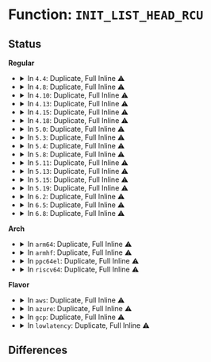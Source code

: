 # Function: <code>INIT_LIST_HEAD_RCU</code>

## Status
<b>Regular</b>
<ul>
<li>
<details>
<summary>In <code>4.4</code>: Duplicate, Full Inline ⚠️</summary>

**Collision:** Static Duplication

**Inline:** Full

**Transformation:** False

**Instances:**

```
In security/smack/smackfs.c (ffffffff81365248)
Location: include/linux/rculist.h:30
Inline: True
Inline callers:
  - security/smack/smackfs.c:smk_write_onlycap
```
```
In security/apparmor/policy.c (ffffffff8137f4f5)
Location: include/linux/rculist.h:30
Inline: True
Inline callers:
  - security/apparmor/policy.c:__replace_profile
```
```
In drivers/iommu/intel-svm.c (ffffffff8153c2d2)
Location: include/linux/rculist.h:30
Inline: True
Inline callers:
  - drivers/iommu/intel-svm.c:intel_svm_bind_mm
```
</details>
</li>
<li>
<details>
<summary>In <code>4.8</code>: Duplicate, Full Inline ⚠️</summary>

**Collision:** Static Duplication

**Inline:** Full

**Transformation:** False

**Instances:**

```
In security/smack/smackfs.c (ffffffff8139b345)
Location: include/linux/rculist.h:30
Inline: True
Inline callers:
  - security/smack/smackfs.c:smk_write_onlycap
```
```
In security/apparmor/policy.c (ffffffff813b8ce5)
Location: include/linux/rculist.h:30
Inline: True
Inline callers:
  - security/apparmor/policy.c:__replace_profile
```
```
In drivers/iommu/intel-svm.c (ffffffff81590e2d)
Location: include/linux/rculist.h:30
Inline: True
Inline callers:
  - drivers/iommu/intel-svm.c:intel_svm_bind_mm
```
</details>
</li>
<li>
<details>
<summary>In <code>4.10</code>: Duplicate, Full Inline ⚠️</summary>

**Collision:** Static Duplication

**Inline:** Full

**Transformation:** False

**Instances:**

```
In security/smack/smackfs.c (ffffffff813b2035)
Location: include/linux/rculist.h:30
Inline: True
Inline callers:
  - security/smack/smackfs.c:smk_write_onlycap
```
```
In security/apparmor/policy.c (ffffffff813d00a5)
Location: include/linux/rculist.h:30
Inline: True
Inline callers:
  - security/apparmor/policy.c:__replace_profile
```
```
In drivers/iommu/intel-svm.c (ffffffff815be6b5)
Location: include/linux/rculist.h:30
Inline: True
Inline callers:
  - drivers/iommu/intel-svm.c:intel_svm_bind_mm
```
</details>
</li>
<li>
<details>
<summary>In <code>4.13</code>: Duplicate, Full Inline ⚠️</summary>

**Collision:** Static Duplication

**Inline:** Full

**Transformation:** False

**Instances:**

```
In kernel/bpf/core.c (ffffffff8118de98)
Location: include/linux/rculist.h:30
Inline: True
Inline callers:
  - kernel/bpf/core.c:bpf_prog_alloc
```
```
In security/smack/smackfs.c (ffffffff813c8635)
Location: include/linux/rculist.h:30
Inline: True
Inline callers:
  - security/smack/smackfs.c:smk_write_onlycap
```
```
In security/apparmor/policy.c (ffffffff813e3938)
Location: include/linux/rculist.h:30
Inline: True
Inline callers:
  - security/apparmor/policy.c:__replace_profile
```
```
In drivers/iommu/intel-svm.c (ffffffff815d42d7)
Location: include/linux/rculist.h:30
Inline: True
Inline callers:
  - drivers/iommu/intel-svm.c:intel_svm_bind_mm
```
</details>
</li>
<li>
<details>
<summary>In <code>4.15</code>: Duplicate, Full Inline ⚠️</summary>

**Collision:** Static Duplication

**Inline:** Full

**Transformation:** False

**Instances:**

```
In kernel/trace/ftrace.c (ffffffff811678ab)
Location: include/linux/rculist.h:31
Inline: True
Inline callers:
  - kernel/trace/ftrace.c:ftrace_free_mem
```
```
In kernel/bpf/core.c (ffffffff8119c2af)
Location: include/linux/rculist.h:31
Inline: True
Inline callers:
  - kernel/bpf/core.c:bpf_prog_alloc
```
```
In security/smack/smackfs.c (ffffffff813eeac5)
Location: include/linux/rculist.h:31
Inline: True
Inline callers:
  - security/smack/smackfs.c:smk_write_onlycap
```
```
In security/apparmor/policy.c (ffffffff8140a728)
Location: include/linux/rculist.h:31
Inline: True
Inline callers:
  - security/apparmor/policy.c:__replace_profile
```
```
In drivers/iommu/intel-svm.c (ffffffff8163b057)
Location: include/linux/rculist.h:31
Inline: True
Inline callers:
  - drivers/iommu/intel-svm.c:intel_svm_bind_mm
```
</details>
</li>
<li>
<details>
<summary>In <code>4.18</code>: Duplicate, Full Inline ⚠️</summary>

**Collision:** Static Duplication

**Inline:** Full

**Transformation:** False

**Instances:**

```
In kernel/trace/ftrace.c (ffffffff811765ab)
Location: include/linux/rculist.h:31
Inline: True
Inline callers:
  - kernel/trace/ftrace.c:ftrace_free_mem
```
```
In kernel/bpf/core.c (ffffffff811b13b3)
Location: include/linux/rculist.h:31
Inline: True
Inline callers:
  - kernel/bpf/core.c:bpf_prog_alloc
```
```
In security/smack/smackfs.c (ffffffff8141fb73)
Location: include/linux/rculist.h:31
Inline: True
Inline callers:
  - security/smack/smackfs.c:smk_write_onlycap
```
```
In security/apparmor/policy.c (ffffffff8143bf38)
Location: include/linux/rculist.h:31
Inline: True
Inline callers:
  - security/apparmor/policy.c:__replace_profile
```
```
In security/integrity/ima/ima_policy.c (ffffffff81454c4d)
Location: include/linux/rculist.h:31
Inline: True
Inline callers:
  - security/integrity/ima/ima_policy.c:ima_update_policy
```
```
In drivers/iommu/intel-svm.c (ffffffff816765f1)
Location: include/linux/rculist.h:31
Inline: True
Inline callers:
  - drivers/iommu/intel-svm.c:intel_svm_bind_mm
```
</details>
</li>
<li>
<details>
<summary>In <code>5.0</code>: Duplicate, Full Inline ⚠️</summary>

**Collision:** Static Duplication

**Inline:** Full

**Transformation:** False

**Instances:**

```
In kernel/trace/ftrace.c (ffffffff811841fc)
Location: include/linux/rculist.h:31
Inline: True
Inline callers:
  - kernel/trace/ftrace.c:ftrace_free_mem
```
```
In kernel/bpf/core.c (ffffffff811bfa4d)
Location: include/linux/rculist.h:31
Inline: True
Inline callers:
  - kernel/bpf/core.c:bpf_prog_alloc
```
```
In security/smack/smackfs.c (ffffffff8143c643)
Location: include/linux/rculist.h:31
Inline: True
Inline callers:
  - security/smack/smackfs.c:smk_write_onlycap
```
```
In security/apparmor/policy.c (ffffffff81458da8)
Location: include/linux/rculist.h:31
Inline: True
Inline callers:
  - security/apparmor/policy.c:__replace_profile
```
```
In security/integrity/ima/ima_policy.c (ffffffff81471f1d)
Location: include/linux/rculist.h:31
Inline: True
Inline callers:
  - security/integrity/ima/ima_policy.c:ima_update_policy
```
```
In drivers/iommu/intel-svm.c (ffffffff81695343)
Location: include/linux/rculist.h:31
Inline: True
Inline callers:
  - drivers/iommu/intel-svm.c:intel_svm_bind_mm
```
</details>
</li>
<li>
<details>
<summary>In <code>5.3</code>: Duplicate, Full Inline ⚠️</summary>

**Collision:** Static Duplication

**Inline:** Full

**Transformation:** False

**Instances:**

```
In kernel/trace/ftrace.c (ffffffff81190f9c)
Location: include/linux/rculist.h:31
Inline: True
Inline callers:
  - kernel/trace/ftrace.c:ftrace_free_mem
```
```
In kernel/bpf/core.c (ffffffff811d077f)
Location: include/linux/rculist.h:31
Inline: True
Inline callers:
  - kernel/bpf/core.c:bpf_prog_alloc_no_stats
```
```
In security/smack/smackfs.c (ffffffff8146a1fb)
Location: include/linux/rculist.h:31
Inline: True
Inline callers:
  - security/smack/smackfs.c:smk_write_onlycap
```
```
In security/apparmor/policy.c (ffffffff81486528)
Location: include/linux/rculist.h:31
Inline: True
Inline callers:
  - security/apparmor/policy.c:__replace_profile
```
```
In security/integrity/ima/ima_policy.c (ffffffff8149fb8d)
Location: include/linux/rculist.h:31
Inline: True
Inline callers:
  - security/integrity/ima/ima_policy.c:ima_update_policy
```
```
In drivers/iommu/intel-svm.c (ffffffff816ce0e5)
Location: include/linux/rculist.h:31
Inline: True
Inline callers:
  - drivers/iommu/intel-svm.c:intel_svm_bind_mm
```
```
In net/core/devlink.c (ffffffff8194f7ae)
Location: include/linux/rculist.h:31
Inline: True
Inline callers:
  - net/core/devlink.c:devlink_alloc
```
</details>
</li>
<li>
<details>
<summary>In <code>5.4</code>: Duplicate, Full Inline ⚠️</summary>

**Collision:** Static Duplication

**Inline:** Full

**Transformation:** False

**Instances:**

```
In kernel/trace/ftrace.c (ffffffff8119cf9c)
Location: include/linux/rculist.h:31
Inline: True
Inline callers:
  - kernel/trace/ftrace.c:ftrace_free_mem
```
```
In kernel/bpf/core.c (ffffffff811dcd0f)
Location: include/linux/rculist.h:31
Inline: True
Inline callers:
  - kernel/bpf/core.c:bpf_prog_alloc_no_stats
```
```
In security/smack/smackfs.c (ffffffff81483fdb)
Location: include/linux/rculist.h:31
Inline: True
Inline callers:
  - security/smack/smackfs.c:smk_write_onlycap
```
```
In security/apparmor/policy.c (ffffffff814a03d8)
Location: include/linux/rculist.h:31
Inline: True
Inline callers:
  - security/apparmor/policy.c:__replace_profile
```
```
In security/integrity/ima/ima_policy.c (ffffffff814ba13d)
Location: include/linux/rculist.h:31
Inline: True
Inline callers:
  - security/integrity/ima/ima_policy.c:ima_update_policy
```
```
In drivers/iommu/intel-svm.c (ffffffff816f1f34)
Location: include/linux/rculist.h:31
Inline: True
Inline callers:
  - drivers/iommu/intel-svm.c:intel_svm_bind_mm
```
```
In net/core/devlink.c (ffffffff8198614a)
Location: include/linux/rculist.h:31
Inline: True
Inline callers:
  - net/core/devlink.c:devlink_alloc
```
</details>
</li>
<li>
<details>
<summary>In <code>5.8</code>: Duplicate, Full Inline ⚠️</summary>

**Collision:** Static Duplication

**Inline:** Full

**Transformation:** False

**Instances:**

```
In kernel/trace/ftrace.c (ffffffff811b2fac)
Location: include/linux/rculist.h:31
Inline: True
Inline callers:
  - kernel/trace/ftrace.c:ftrace_free_mem
```
```
In kernel/bpf/core.c (ffffffff811f9722)
Location: include/linux/rculist.h:31
Inline: True
Inline callers:
  - kernel/bpf/core.c:bpf_prog_alloc_no_stats
```
```
In kernel/bpf/trampoline.c (ffffffff8121f004)
Location: include/linux/rculist.h:31
Inline: True
Inline callers:
  - kernel/bpf/trampoline.c:bpf_trampoline_lookup
```
```
In security/smack/smackfs.c (ffffffff814da12b)
Location: include/linux/rculist.h:31
Inline: True
Inline callers:
  - security/smack/smackfs.c:smk_write_onlycap
```
```
In security/apparmor/policy.c (ffffffff814fa264)
Location: include/linux/rculist.h:31
Inline: True
Inline callers:
  - security/apparmor/policy.c:__replace_profile
```
```
In security/integrity/ima/ima_policy.c (ffffffff8151a34d)
Location: include/linux/rculist.h:31
Inline: True
Inline callers:
  - security/integrity/ima/ima_policy.c:ima_update_policy
```
```
In drivers/iommu/intel/svm.c (ffffffff817aa483)
Location: include/linux/rculist.h:31
Inline: True
Inline callers:
  - drivers/iommu/intel/svm.c:intel_svm_bind_gpasid
```
```
In net/core/devlink.c (ffffffff81a5607d)
Location: include/linux/rculist.h:31
Inline: True
Inline callers:
  - net/core/devlink.c:devlink_alloc
```
```
In net/mptcp/pm_netlink.c (ffffffff81bb2e3e)
Location: include/linux/rculist.h:31
Inline: True
Inline callers:
  - net/mptcp/pm_netlink.c:pm_nl_init_net
```
</details>
</li>
<li>
<details>
<summary>In <code>5.11</code>: Duplicate, Full Inline ⚠️</summary>

**Collision:** Static Duplication

**Inline:** Full

**Transformation:** False

**Instances:**

```
In kernel/trace/ftrace.c (ffffffff811b0b0c)
Location: include/linux/rculist.h:31
Inline: True
Inline callers:
  - kernel/trace/ftrace.c:ftrace_free_mem
```
```
In kernel/bpf/core.c (ffffffff811f8771)
Location: include/linux/rculist.h:31
Inline: True
Inline callers:
  - kernel/bpf/core.c:bpf_prog_alloc_no_stats
```
```
In kernel/bpf/trampoline.c (ffffffff812227b2)
Location: include/linux/rculist.h:31
Inline: True
Inline callers:
  - kernel/bpf/trampoline.c:bpf_tramp_image_alloc
```
```
In security/smack/smackfs.c (ffffffff814f76d8)
Location: include/linux/rculist.h:31
Inline: True
Inline callers:
  - security/smack/smackfs.c:smk_write_onlycap
```
```
In security/apparmor/policy.c (ffffffff81516fe4)
Location: include/linux/rculist.h:31
Inline: True
Inline callers:
  - security/apparmor/policy.c:__replace_profile
```
```
In security/integrity/ima/ima_policy.c (ffffffff815373cd)
Location: include/linux/rculist.h:31
Inline: True
Inline callers:
  - security/integrity/ima/ima_policy.c:ima_update_policy
```
```
In drivers/iommu/intel/svm.c (ffffffff817b6975)
Location: include/linux/rculist.h:31
Inline: True
Inline callers:
  - drivers/iommu/intel/svm.c:intel_svm_bind_gpasid
```
```
In net/core/devlink.c (ffffffff81a5d454)
Location: include/linux/rculist.h:31
Inline: True
```
```
In net/mptcp/pm_netlink.c (ffffffff81bc7274)
Location: include/linux/rculist.h:31
Inline: True
Inline callers:
  - net/mptcp/pm_netlink.c:pm_nl_init_net
```
</details>
</li>
<li>
<details>
<summary>In <code>5.13</code>: Duplicate, Full Inline ⚠️</summary>

**Collision:** Static Duplication

**Inline:** Full

**Transformation:** False

**Instances:**

```
In kernel/trace/ftrace.c (ffffffff811b14c0)
Location: include/linux/rculist.h:31
Inline: True
Inline callers:
  - kernel/trace/ftrace.c:ftrace_free_mem
```
```
In kernel/bpf/core.c (ffffffff811f958f)
Location: include/linux/rculist.h:31
Inline: True
Inline callers:
  - kernel/bpf/core.c:bpf_prog_alloc_no_stats
```
```
In kernel/bpf/trampoline.c (ffffffff812276b6)
Location: include/linux/rculist.h:31
Inline: True
Inline callers:
  - kernel/bpf/trampoline.c:bpf_trampoline_update
```
```
In security/smack/smackfs.c (ffffffff814fe308)
Location: include/linux/rculist.h:31
Inline: True
Inline callers:
  - security/smack/smackfs.c:smk_write_onlycap
```
```
In security/apparmor/policy.c (ffffffff8151d894)
Location: include/linux/rculist.h:31
Inline: True
Inline callers:
  - security/apparmor/policy.c:__replace_profile
```
```
In security/integrity/ima/ima_policy.c (ffffffff8153fabd)
Location: include/linux/rculist.h:31
Inline: True
Inline callers:
  - security/integrity/ima/ima_policy.c:ima_update_policy
```
```
In drivers/iommu/intel/svm.c (ffffffff81799c28)
Location: include/linux/rculist.h:31
Inline: True
Inline callers:
  - drivers/iommu/intel/svm.c:intel_svm_bind_gpasid
```
```
In net/core/devlink.c (ffffffff81a3bd21)
Location: include/linux/rculist.h:31
Inline: True
```
```
In net/mptcp/pm_netlink.c (ffffffff81bb8e84)
Location: include/linux/rculist.h:31
Inline: True
Inline callers:
  - net/mptcp/pm_netlink.c:pm_nl_init_net
```
</details>
</li>
<li>
<details>
<summary>In <code>5.15</code>: Duplicate, Full Inline ⚠️</summary>

**Collision:** Static Duplication

**Inline:** Full

**Transformation:** False

**Instances:**

```
In kernel/trace/ftrace.c (ffffffff811db350)
Location: include/linux/rculist.h:22
Inline: True
Inline callers:
  - kernel/trace/ftrace.c:ftrace_free_mem
```
```
In kernel/bpf/core.c (ffffffff8122ac26)
Location: include/linux/rculist.h:22
Inline: True
Inline callers:
  - kernel/bpf/core.c:bpf_prog_alloc_no_stats
```
```
In kernel/bpf/trampoline.c (ffffffff8125f82f)
Location: include/linux/rculist.h:22
Inline: True
Inline callers:
  - kernel/bpf/trampoline.c:bpf_trampoline_update
```
```
In security/smack/smackfs.c (ffffffff81559068)
Location: include/linux/rculist.h:22
Inline: True
Inline callers:
  - security/smack/smackfs.c:smk_write_onlycap
```
```
In security/apparmor/policy.c (ffffffff8157b984)
Location: include/linux/rculist.h:22
Inline: True
Inline callers:
  - security/apparmor/policy.c:__replace_profile
```
```
In security/integrity/ima/ima_policy.c (ffffffff8159f0ad)
Location: include/linux/rculist.h:22
Inline: True
Inline callers:
  - security/integrity/ima/ima_policy.c:ima_update_policy
```
```
In drivers/iommu/intel/svm.c (ffffffff81821854)
Location: include/linux/rculist.h:22
Inline: True
Inline callers:
  - drivers/iommu/intel/svm.c:intel_svm_bind_mm
  - drivers/iommu/intel/svm.c:intel_svm_bind_gpasid
```
```
In net/core/devlink.c (ffffffff81af6102)
Location: include/linux/rculist.h:22
Inline: True
Inline callers:
  - net/core/devlink.c:devlink_alloc_ns
```
```
In net/mptcp/pm_netlink.c (ffffffff81c875d4)
Location: include/linux/rculist.h:22
Inline: True
Inline callers:
  - net/mptcp/pm_netlink.c:pm_nl_init_net
```
</details>
</li>
<li>
<details>
<summary>In <code>5.19</code>: Duplicate, Full Inline ⚠️</summary>

**Collision:** Static Duplication

**Inline:** Full

**Transformation:** False

**Instances:**

```
In kernel/trace/ftrace.c (ffffffff812113b1)
Location: include/linux/rculist.h:22
Inline: True
Inline callers:
  - kernel/trace/ftrace.c:ftrace_free_mem
```
```
In kernel/bpf/core.c (ffffffff8126c57f)
Location: include/linux/rculist.h:22
Inline: True
Inline callers:
  - kernel/bpf/core.c:bpf_prog_alloc_no_stats
```
```
In kernel/bpf/trampoline.c (ffffffff812a9f6d)
Location: include/linux/rculist.h:22
Inline: True
Inline callers:
  - kernel/bpf/trampoline.c:bpf_trampoline_update
```
```
In security/smack/smackfs.c (ffffffff815f43c5)
Location: include/linux/rculist.h:22
Inline: True
Inline callers:
  - security/smack/smackfs.c:smk_write_onlycap
```
```
In security/apparmor/policy.c (ffffffff81619f68)
Location: include/linux/rculist.h:22
Inline: True
Inline callers:
  - security/apparmor/policy.c:__replace_profile
```
```
In security/integrity/ima/ima_policy.c (ffffffff81644a2d)
Location: include/linux/rculist.h:22
Inline: True
Inline callers:
  - security/integrity/ima/ima_policy.c:ima_update_policy
```
```
In drivers/iommu/intel/svm.c (ffffffff8196193a)
Location: include/linux/rculist.h:22
Inline: True
Inline callers:
  - drivers/iommu/intel/svm.c:intel_svm_bind_mm
```
```
In net/core/devlink.c (ffffffff81c76260)
Location: include/linux/rculist.h:22
Inline: True
Inline callers:
  - net/core/devlink.c:devlink_alloc_ns
```
```
In net/mptcp/pm_netlink.c (ffffffff81e2eebf)
Location: include/linux/rculist.h:22
Inline: True
Inline callers:
  - net/mptcp/pm_netlink.c:pm_nl_init_net
```
</details>
</li>
<li>
<details>
<summary>In <code>6.2</code>: Duplicate, Full Inline ⚠️</summary>

**Collision:** Static Duplication

**Inline:** Full

**Transformation:** False

**Instances:**

```
In kernel/trace/ftrace.c (ffffffff8125a921)
Location: include/linux/rculist.h:22
Inline: True
Inline callers:
  - kernel/trace/ftrace.c:ftrace_free_mem
```
```
In kernel/bpf/core.c (ffffffff812c15d4)
Location: include/linux/rculist.h:22
Inline: True
Inline callers:
  - kernel/bpf/core.c:bpf_prog_alloc_no_stats
```
```
In kernel/bpf/trampoline.c (ffffffff813090d3)
Location: include/linux/rculist.h:22
Inline: True
Inline callers:
  - kernel/bpf/trampoline.c:bpf_trampoline_update
```
```
In security/smack/smackfs.c (ffffffff816a4d65)
Location: include/linux/rculist.h:22
Inline: True
Inline callers:
  - security/smack/smackfs.c:smk_write_onlycap
```
```
In security/apparmor/policy.c (ffffffff816cd248)
Location: include/linux/rculist.h:22
Inline: True
Inline callers:
  - security/apparmor/policy.c:__replace_profile
```
```
In security/integrity/ima/ima_policy.c (ffffffff816fcecd)
Location: include/linux/rculist.h:22
Inline: True
Inline callers:
  - security/integrity/ima/ima_policy.c:ima_update_policy
```
```
In drivers/iommu/intel/svm.c (ffffffff81aca43b)
Location: include/linux/rculist.h:22
Inline: True
Inline callers:
  - drivers/iommu/intel/svm.c:intel_svm_bind_mm
```
```
In net/core/devlink.c (ffffffff81e2e9f4)
Location: include/linux/rculist.h:22
Inline: True
Inline callers:
  - net/core/devlink.c:devlink_alloc_ns
```
```
In net/mptcp/pm_netlink.c (ffffffff8200758f)
Location: include/linux/rculist.h:22
Inline: True
Inline callers:
  - net/mptcp/pm_netlink.c:pm_nl_init_net
```
</details>
</li>
<li>
<details>
<summary>In <code>6.5</code>: Duplicate, Full Inline ⚠️</summary>

**Collision:** Static Duplication

**Inline:** Full

**Transformation:** False

**Instances:**

```
In kernel/trace/ftrace.c (ffffffff81271dc1)
Location: include/linux/rculist.h:22
Inline: True
Inline callers:
  - kernel/trace/ftrace.c:ftrace_free_mem
```
```
In kernel/trace/trace_osnoise.c (ffffffff836da66a)
Location: include/linux/rculist.h:22
Inline: True
Inline callers:
  - kernel/trace/trace_osnoise.c:init_osnoise_tracer
```
```
In kernel/bpf/core.c (ffffffff812e83c5)
Location: include/linux/rculist.h:22
Inline: True
Inline callers:
  - kernel/bpf/core.c:bpf_prog_alloc_no_stats
```
```
In kernel/bpf/trampoline.c (ffffffff8133802e)
Location: include/linux/rculist.h:22
Inline: True
Inline callers:
  - kernel/bpf/trampoline.c:bpf_trampoline_update
```
```
In security/smack/smackfs.c (ffffffff816dd745)
Location: include/linux/rculist.h:22
Inline: True
Inline callers:
  - security/smack/smackfs.c:smk_write_onlycap
```
```
In security/apparmor/policy.c (ffffffff81705958)
Location: include/linux/rculist.h:22
Inline: True
Inline callers:
  - security/apparmor/policy.c:__replace_profile
```
```
In security/integrity/ima/ima_policy.c (ffffffff81736efd)
Location: include/linux/rculist.h:22
Inline: True
Inline callers:
  - security/integrity/ima/ima_policy.c:ima_update_policy
```
```
In drivers/iommu/intel/svm.c (ffffffff81b1720a)
Location: include/linux/rculist.h:22
Inline: True
Inline callers:
  - drivers/iommu/intel/svm.c:intel_svm_bind_mm
```
```
In net/devlink/core.c (ffffffff820420dd)
Location: include/linux/rculist.h:22
Inline: True
Inline callers:
  - net/devlink/core.c:devlink_alloc_ns
```
```
In net/mptcp/pm_netlink.c (ffffffff8208392f)
Location: include/linux/rculist.h:22
Inline: True
Inline callers:
  - net/mptcp/pm_netlink.c:pm_nl_init_net
```
</details>
</li>
<li>
<details>
<summary>In <code>6.8</code>: Duplicate, Full Inline ⚠️</summary>

**Collision:** Static Duplication

**Inline:** Full

**Transformation:** False

**Instances:**

```
In kernel/cgroup/cgroup.c (ffffffff81236e5b)
Location: include/linux/rculist.h:22
Inline: True
Inline callers:
  - kernel/cgroup/cgroup.c:init_cgroup_root
```
```
In kernel/trace/ftrace.c (ffffffff8128c284)
Location: include/linux/rculist.h:22
Inline: True
Inline callers:
  - kernel/trace/ftrace.c:ftrace_free_mem
```
```
In kernel/trace/trace_osnoise.c (ffffffff8390cbda)
Location: include/linux/rculist.h:22
Inline: True
Inline callers:
  - kernel/trace/trace_osnoise.c:init_osnoise_tracer
```
```
In kernel/bpf/core.c (ffffffff81306731)
Location: include/linux/rculist.h:22
Inline: True
Inline callers:
  - kernel/bpf/core.c:bpf_prog_alloc_no_stats
```
```
In kernel/bpf/trampoline.c (ffffffff8135df5b)
Location: include/linux/rculist.h:22
Inline: True
Inline callers:
  - kernel/bpf/trampoline.c:bpf_trampoline_update
```
```
In security/smack/smackfs.c (ffffffff81719625)
Location: include/linux/rculist.h:22
Inline: True
Inline callers:
  - security/smack/smackfs.c:smk_write_onlycap
```
```
In security/apparmor/policy.c (ffffffff81743258)
Location: include/linux/rculist.h:22
Inline: True
Inline callers:
  - security/apparmor/policy.c:__replace_profile
```
```
In security/integrity/ima/ima_policy.c (ffffffff817779bd)
Location: include/linux/rculist.h:22
Inline: True
Inline callers:
  - security/integrity/ima/ima_policy.c:ima_update_policy
```
```
In drivers/iommu/intel/svm.c (ffffffff81b6c757)
Location: include/linux/rculist.h:22
Inline: True
```
```
In net/devlink/core.c (ffffffff820feb83)
Location: include/linux/rculist.h:22
Inline: True
Inline callers:
  - net/devlink/core.c:devlink_alloc_ns
```
```
In net/mptcp/pm_netlink.c (ffffffff821590bf)
Location: include/linux/rculist.h:22
Inline: True
Inline callers:
  - net/mptcp/pm_netlink.c:pm_nl_init_net
```
</details>
</li>
</ul>
<b>Arch</b>
<ul>
<li>
<details>
<summary>In <code>arm64</code>: Duplicate, Full Inline ⚠️</summary>

**Collision:** Static Duplication

**Inline:** Full

**Transformation:** False

**Instances:**

```
In kernel/trace/ftrace.c (ffff800010215e54)
Location: include/linux/rculist.h:31
Inline: True
Inline callers:
  - kernel/trace/ftrace.c:ftrace_free_mem
```
```
In kernel/bpf/core.c (ffff80001025d700)
Location: include/linux/rculist.h:31
Inline: True
Inline callers:
  - kernel/bpf/core.c:bpf_prog_alloc_no_stats
```
```
In security/smack/smackfs.c (ffff800010575e88)
Location: include/linux/rculist.h:31
Inline: True
Inline callers:
  - security/smack/smackfs.c:smk_write_onlycap
```
```
In security/apparmor/policy.c (0)
Location: include/linux/rculist.h:31
Inline: True
Inline callers:
  - security/apparmor/policy.c:__replace_profile
```
```
In security/integrity/ima/ima_policy.c (0)
Location: include/linux/rculist.h:31
Inline: True
Inline callers:
  - security/integrity/ima/ima_policy.c:ima_update_policy
```
```
In net/core/devlink.c (ffff800010c25598)
Location: include/linux/rculist.h:31
Inline: True
Inline callers:
  - net/core/devlink.c:devlink_alloc
```
</details>
</li>
<li>
<details>
<summary>In <code>armhf</code>: Duplicate, Full Inline ⚠️</summary>

**Collision:** Static Duplication

**Inline:** Full

**Transformation:** False

**Instances:**

```
In kernel/trace/ftrace.c (c0454bcc)
Location: include/linux/rculist.h:31
Inline: True
Inline callers:
  - kernel/trace/ftrace.c:ftrace_free_mem
```
```
In kernel/bpf/core.c (c0490f38)
Location: include/linux/rculist.h:31
Inline: True
Inline callers:
  - kernel/bpf/core.c:bpf_prog_alloc_no_stats
```
```
In security/smack/smackfs.c (c0728808)
Location: include/linux/rculist.h:31
Inline: True
Inline callers:
  - security/smack/smackfs.c:smk_write_onlycap
```
```
In security/apparmor/policy.c (c0747278)
Location: include/linux/rculist.h:31
Inline: True
Inline callers:
  - security/apparmor/policy.c:__replace_profile
```
```
In security/integrity/ima/ima_policy.c (c0761be8)
Location: include/linux/rculist.h:31
Inline: True
Inline callers:
  - security/integrity/ima/ima_policy.c:ima_update_policy
```
```
In net/core/devlink.c (c0d4122c)
Location: include/linux/rculist.h:31
Inline: True
Inline callers:
  - net/core/devlink.c:devlink_alloc
```
</details>
</li>
<li>
<details>
<summary>In <code>ppc64el</code>: Duplicate, Full Inline ⚠️</summary>

**Collision:** Static Duplication

**Inline:** Full

**Transformation:** False

**Instances:**

```
In arch/powerpc/mm/book3s64/iommu_api.c (c0000000000a11d8)
Location: include/linux/rculist.h:31
Inline: True
Inline callers:
  - arch/powerpc/mm/book3s64/iommu_api.c:mm_iommu_init
```
```
In arch/powerpc/platforms/powernv/pci.c (c0000000000d0f84)
Location: include/linux/rculist.h:31
Inline: True
Inline callers:
  - arch/powerpc/platforms/powernv/pci.c:pnv_pci_table_alloc
```
```
In arch/powerpc/platforms/pseries/iommu.c (c0000000000f0650)
Location: include/linux/rculist.h:31
Inline: True
Inline callers:
  - arch/powerpc/platforms/pseries/iommu.c:iommu_pseries_alloc_group
```
```
In kernel/trace/ftrace.c (c000000000297a38)
Location: include/linux/rculist.h:31
Inline: True
Inline callers:
  - kernel/trace/ftrace.c:ftrace_free_mem
```
```
In kernel/bpf/core.c (c000000000302100)
Location: include/linux/rculist.h:31
Inline: True
Inline callers:
  - kernel/bpf/core.c:bpf_prog_alloc_no_stats
```
```
In security/smack/smackfs.c (c0000000006df598)
Location: include/linux/rculist.h:31
Inline: True
Inline callers:
  - security/smack/smackfs.c:smk_write_onlycap
```
```
In security/apparmor/policy.c (c00000000070bb9c)
Location: include/linux/rculist.h:31
Inline: True
Inline callers:
  - security/apparmor/policy.c:__replace_profile
```
```
In security/integrity/ima/ima_policy.c (c000000000733b3c)
Location: include/linux/rculist.h:31
Inline: True
Inline callers:
  - security/integrity/ima/ima_policy.c:ima_update_policy
```
```
In drivers/vfio/vfio_iommu_spapr_tce.c (c000000000ab26bc)
Location: include/linux/rculist.h:31
Inline: True
Inline callers:
  - drivers/vfio/vfio_iommu_spapr_tce.c:tce_iommu_open
  - drivers/vfio/vfio_iommu_spapr_tce.c:tce_iommu_open
```
```
In net/core/devlink.c (c000000000d26314)
Location: include/linux/rculist.h:31
Inline: True
Inline callers:
  - net/core/devlink.c:devlink_alloc
```
</details>
</li>
<li>
<details>
<summary>In <code>riscv64</code>: Duplicate, Full Inline ⚠️</summary>

**Collision:** Static Duplication

**Inline:** Full

**Transformation:** False

**Instances:**

```
In kernel/trace/ftrace.c (ffffffe000175a4a)
Location: include/linux/rculist.h:31
Inline: True
Inline callers:
  - kernel/trace/ftrace.c:ftrace_free_mem
```
```
In kernel/bpf/core.c (ffffffe00019bd24)
Location: include/linux/rculist.h:31
Inline: True
Inline callers:
  - kernel/bpf/core.c:bpf_prog_alloc_no_stats
```
```
In security/smack/smackfs.c (ffffffe0003c8ce4)
Location: include/linux/rculist.h:31
Inline: True
Inline callers:
  - security/smack/smackfs.c:smk_write_onlycap
```
```
In security/apparmor/policy.c (ffffffe0003e2e24)
Location: include/linux/rculist.h:31
Inline: True
Inline callers:
  - security/apparmor/policy.c:__replace_profile
```
```
In security/integrity/ima/ima_policy.c (ffffffe0003f9d66)
Location: include/linux/rculist.h:31
Inline: True
Inline callers:
  - security/integrity/ima/ima_policy.c:ima_update_policy
```
```
In net/core/devlink.c (ffffffe00079f6a0)
Location: include/linux/rculist.h:31
Inline: True
Inline callers:
  - net/core/devlink.c:devlink_alloc
```
</details>
</li>
</ul>
<b>Flavor</b>
<ul>
<li>
<details>
<summary>In <code>aws</code>: Duplicate, Full Inline ⚠️</summary>

**Collision:** Static Duplication

**Inline:** Full

**Transformation:** False

**Instances:**

```
In kernel/trace/ftrace.c (ffffffff811955bc)
Location: include/linux/rculist.h:31
Inline: True
Inline callers:
  - kernel/trace/ftrace.c:ftrace_free_mem
```
```
In kernel/bpf/core.c (ffffffff811d532f)
Location: include/linux/rculist.h:31
Inline: True
Inline callers:
  - kernel/bpf/core.c:bpf_prog_alloc_no_stats
```
```
In security/smack/smackfs.c (ffffffff8147c5bb)
Location: include/linux/rculist.h:31
Inline: True
Inline callers:
  - security/smack/smackfs.c:smk_write_onlycap
```
```
In security/apparmor/policy.c (ffffffff814989b8)
Location: include/linux/rculist.h:31
Inline: True
Inline callers:
  - security/apparmor/policy.c:__replace_profile
```
```
In security/integrity/ima/ima_policy.c (ffffffff814b271d)
Location: include/linux/rculist.h:31
Inline: True
Inline callers:
  - security/integrity/ima/ima_policy.c:ima_update_policy
```
```
In drivers/iommu/intel-svm.c (ffffffff816b7724)
Location: include/linux/rculist.h:31
Inline: True
Inline callers:
  - drivers/iommu/intel-svm.c:intel_svm_bind_mm
```
```
In net/core/devlink.c (ffffffff81925fba)
Location: include/linux/rculist.h:31
Inline: True
Inline callers:
  - net/core/devlink.c:devlink_alloc
```
</details>
</li>
<li>
<details>
<summary>In <code>azure</code>: Duplicate, Full Inline ⚠️</summary>

**Collision:** Static Duplication

**Inline:** Full

**Transformation:** False

**Instances:**

```
In kernel/trace/ftrace.c (ffffffff811886cc)
Location: include/linux/rculist.h:31
Inline: True
Inline callers:
  - kernel/trace/ftrace.c:ftrace_free_mem
```
```
In kernel/bpf/core.c (ffffffff811c80ef)
Location: include/linux/rculist.h:31
Inline: True
Inline callers:
  - kernel/bpf/core.c:bpf_prog_alloc_no_stats
```
```
In security/smack/smackfs.c (ffffffff8146cfdb)
Location: include/linux/rculist.h:31
Inline: True
Inline callers:
  - security/smack/smackfs.c:smk_write_onlycap
```
```
In security/apparmor/policy.c (ffffffff814893d8)
Location: include/linux/rculist.h:31
Inline: True
Inline callers:
  - security/apparmor/policy.c:__replace_profile
```
```
In security/integrity/ima/ima_policy.c (ffffffff814a313d)
Location: include/linux/rculist.h:31
Inline: True
Inline callers:
  - security/integrity/ima/ima_policy.c:ima_update_policy
```
```
In drivers/iommu/intel-svm.c (ffffffff81695364)
Location: include/linux/rculist.h:31
Inline: True
Inline callers:
  - drivers/iommu/intel-svm.c:intel_svm_bind_mm
```
```
In net/core/devlink.c (ffffffff818dfd6a)
Location: include/linux/rculist.h:31
Inline: True
Inline callers:
  - net/core/devlink.c:devlink_alloc
```
</details>
</li>
<li>
<details>
<summary>In <code>gcp</code>: Duplicate, Full Inline ⚠️</summary>

**Collision:** Static Duplication

**Inline:** Full

**Transformation:** False

**Instances:**

```
In kernel/trace/ftrace.c (ffffffff8119338c)
Location: include/linux/rculist.h:31
Inline: True
Inline callers:
  - kernel/trace/ftrace.c:ftrace_free_mem
```
```
In kernel/bpf/core.c (ffffffff811d30ff)
Location: include/linux/rculist.h:31
Inline: True
Inline callers:
  - kernel/bpf/core.c:bpf_prog_alloc_no_stats
```
```
In security/smack/smackfs.c (ffffffff8147865b)
Location: include/linux/rculist.h:31
Inline: True
Inline callers:
  - security/smack/smackfs.c:smk_write_onlycap
```
```
In security/apparmor/policy.c (ffffffff81494a58)
Location: include/linux/rculist.h:31
Inline: True
Inline callers:
  - security/apparmor/policy.c:__replace_profile
```
```
In security/integrity/ima/ima_policy.c (ffffffff814ae7ad)
Location: include/linux/rculist.h:31
Inline: True
Inline callers:
  - security/integrity/ima/ima_policy.c:ima_update_policy
```
```
In drivers/iommu/intel-svm.c (ffffffff816e5bf4)
Location: include/linux/rculist.h:31
Inline: True
Inline callers:
  - drivers/iommu/intel-svm.c:intel_svm_bind_mm
```
```
In net/core/devlink.c (ffffffff8197714a)
Location: include/linux/rculist.h:31
Inline: True
Inline callers:
  - net/core/devlink.c:devlink_alloc
```
</details>
</li>
<li>
<details>
<summary>In <code>lowlatency</code>: Duplicate, Full Inline ⚠️</summary>

**Collision:** Static Duplication

**Inline:** Full

**Transformation:** False

**Instances:**

```
In kernel/trace/ftrace.c (ffffffff811a0f5c)
Location: include/linux/rculist.h:31
Inline: True
Inline callers:
  - kernel/trace/ftrace.c:ftrace_free_mem
```
```
In kernel/bpf/core.c (ffffffff811e13ef)
Location: include/linux/rculist.h:31
Inline: True
Inline callers:
  - kernel/bpf/core.c:bpf_prog_alloc_no_stats
```
```
In security/smack/smackfs.c (ffffffff8149010b)
Location: include/linux/rculist.h:31
Inline: True
Inline callers:
  - security/smack/smackfs.c:smk_write_onlycap
```
```
In security/apparmor/policy.c (ffffffff814aca78)
Location: include/linux/rculist.h:31
Inline: True
Inline callers:
  - security/apparmor/policy.c:__replace_profile
```
```
In security/integrity/ima/ima_policy.c (ffffffff814c71fd)
Location: include/linux/rculist.h:31
Inline: True
Inline callers:
  - security/integrity/ima/ima_policy.c:ima_update_policy
```
```
In drivers/iommu/intel-svm.c (ffffffff816ffec9)
Location: include/linux/rculist.h:31
Inline: True
Inline callers:
  - drivers/iommu/intel-svm.c:intel_svm_bind_mm
```
```
In net/core/devlink.c (ffffffff8199963a)
Location: include/linux/rculist.h:31
Inline: True
Inline callers:
  - net/core/devlink.c:devlink_alloc
```
</details>
</li>
</ul>

## Differences
